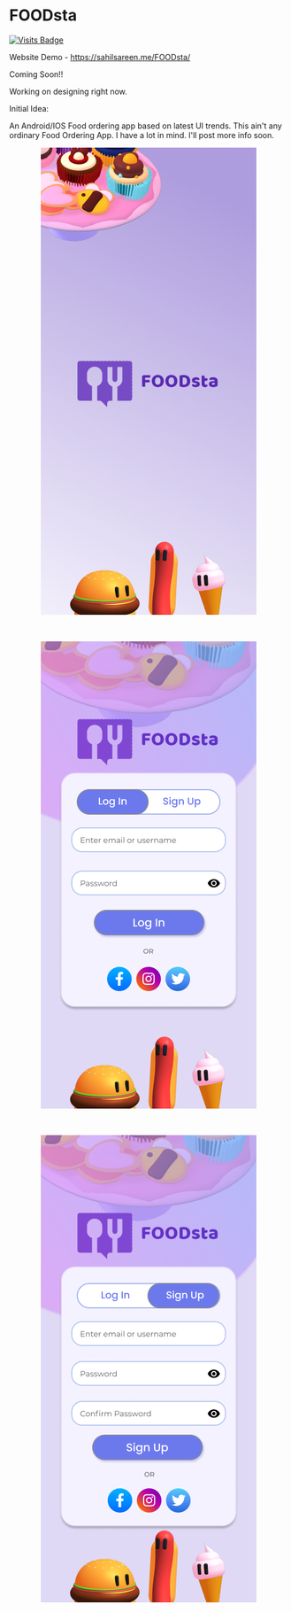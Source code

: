 # FOODsta

[![Visits Badge](https://badges.pufler.dev/visits/sahilsarin390/FOODsta)](https://badges.pufler.dev)

Website Demo - https://sahilsareen.me/FOODsta/

Coming Soon!!

Working on designing right now.

Initial Idea:

An Android/IOS Food ordering app based on latest UI trends. 
This ain't any ordinary Food Ordering App. I have a lot in mind. I'll post more info soon.

<div align = "center">

  ![image](https://raw.githubusercontent.com/sahilsarin390/FOODsta/main/UI/Splash%20Screen.png)
  
  </br>
  
  ![image](https://raw.githubusercontent.com/sahilsarin390/FOODsta/main/UI/Login%20Page.png)
  
  </br>
  
  ![image](https://raw.githubusercontent.com/sahilsarin390/FOODsta/main/UI/Sign%20Up%20Page.png)
  
</div>
